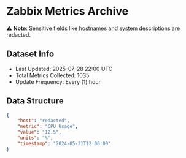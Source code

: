 # Zabbix Metrics Archive

⚠️ **Note**: Sensitive fields like hostnames and system descriptions are redacted.

## Dataset Info
- Last Updated: 2025-07-28 22:00 UTC
- Total Metrics Collected: 1035
- Update Frequency: Every (1) hour

## Data Structure
```json
{
    "host": "redacted",
    "metric": "CPU Usage",
    "value": "12.5",
    "units": "%",
    "timestamp": "2024-05-21T12:00:00"
}
```

